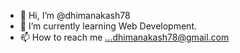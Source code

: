 - 👋 Hi, I’m @dhimanakash78
- 🌱 I’m currently learning Web Development.
- 📫 How to reach me ...dhimanakash78@gmail.com

<!---
dhimanakash78/dhimanakash78 is a ✨ special ✨ repository because its `README.md` (this file) appears on your GitHub profile.
You can click the Preview link to take a look at your changes.
--->

